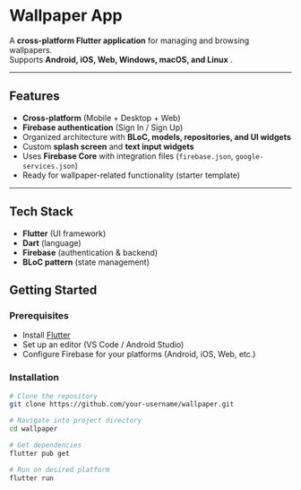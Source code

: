 #  Wallpaper App  

A **cross-platform Flutter application** for managing and browsing wallpapers.  
Supports **Android, iOS, Web, Windows, macOS, and Linux** .  

---

##  Features  

-  **Cross-platform** (Mobile + Desktop + Web)  
-  **Firebase authentication** (Sign In / Sign Up)  
-  Organized architecture with **BLoC, models, repositories, and UI widgets**  
-  Custom **splash screen** and **text input widgets**  
-  Uses **Firebase Core** with integration files (`firebase.json`, `google-services.json`)  
-  Ready for wallpaper-related functionality (starter template)  

---

## Tech Stack  

- **Flutter** (UI framework)  
- **Dart** (language)  
- **Firebase** (authentication & backend)  
- **BLoC pattern** (state management)  


##  Getting Started  

###  Prerequisites  

- Install [Flutter](https://flutter.dev/docs/get-started/install)  
- Set up an editor (VS Code / Android Studio)  
- Configure Firebase for your platforms (Android, iOS, Web, etc.)  

###  Installation  

```bash
# Clone the repository
git clone https://github.com/your-username/wallpaper.git

# Navigate into project directory
cd wallpaper

# Get dependencies
flutter pub get

# Run on desired platform
flutter run


